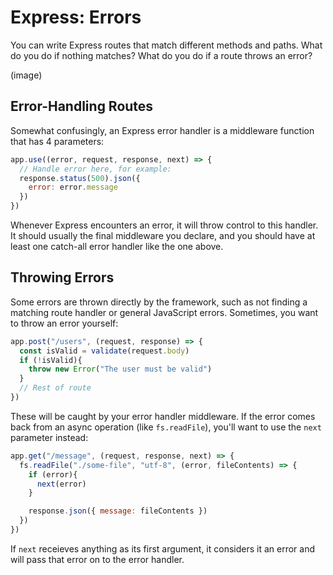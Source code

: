 # Express: Errors

You can write Express routes that match different methods and paths. What do you do if nothing matches? What do you do if a route throws an error?

(image)

## Error-Handling Routes

Somewhat confusingly, an Express error handler is a middleware function that has 4 parameters:

```js
app.use((error, request, response, next) => {
  // Handle error here, for example:
  response.status(500).json({
    error: error.message
  })
})
```

Whenever Express encounters an error, it will throw control to this handler. It should usually the final middleware you declare, and you should have at least one catch-all error handler like the one above.

## Throwing Errors

Some errors are thrown directly by the framework, such as not finding a matching route handler or general JavaScript errors. Sometimes, you want to throw an error yourself:

```js
app.post("/users", (request, response) => {
  const isValid = validate(request.body)
  if (!isValid){
    throw new Error("The user must be valid")
  }
  // Rest of route
})
```

These will be caught by your error handler middleware. If the error comes back from an async operation (like `fs.readFile`), you'll want to use the `next` parameter instead:

```js
app.get("/message", (request, response, next) => {
  fs.readFile("./some-file", "utf-8", (error, fileContents) => {
    if (error){
      next(error)
    }

    response.json({ message: fileContents })
  })
})
```

If `next` receieves anything as its first argument, it considers it an error and will pass that error on to the error handler.
